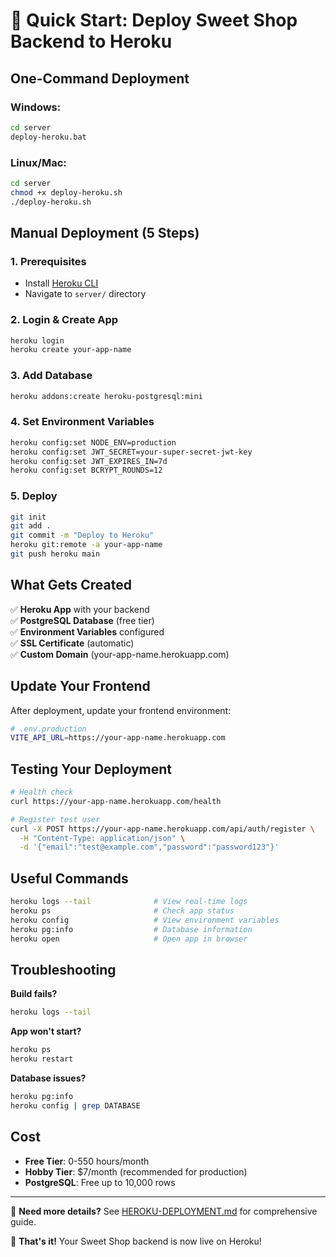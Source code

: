 # 🚀 Quick Start: Deploy Sweet Shop Backend to Heroku

## One-Command Deployment

### Windows:
```cmd
cd server
deploy-heroku.bat
```

### Linux/Mac:
```bash
cd server
chmod +x deploy-heroku.sh
./deploy-heroku.sh
```

## Manual Deployment (5 Steps)

### 1. Prerequisites
- Install [Heroku CLI](https://devcenter.heroku.com/articles/heroku-cli)
- Navigate to `server/` directory

### 2. Login & Create App
```bash
heroku login
heroku create your-app-name
```

### 3. Add Database
```bash
heroku addons:create heroku-postgresql:mini
```

### 4. Set Environment Variables
```bash
heroku config:set NODE_ENV=production
heroku config:set JWT_SECRET=your-super-secret-jwt-key
heroku config:set JWT_EXPIRES_IN=7d
heroku config:set BCRYPT_ROUNDS=12
```

### 5. Deploy
```bash
git init
git add .
git commit -m "Deploy to Heroku"
heroku git:remote -a your-app-name
git push heroku main
```

## What Gets Created

✅ **Heroku App** with your backend  
✅ **PostgreSQL Database** (free tier)  
✅ **Environment Variables** configured  
✅ **SSL Certificate** (automatic)  
✅ **Custom Domain** (your-app-name.herokuapp.com)  

## Update Your Frontend

After deployment, update your frontend environment:

```bash
# .env.production
VITE_API_URL=https://your-app-name.herokuapp.com
```

## Testing Your Deployment

```bash
# Health check
curl https://your-app-name.herokuapp.com/health

# Register test user
curl -X POST https://your-app-name.herokuapp.com/api/auth/register \
  -H "Content-Type: application/json" \
  -d '{"email":"test@example.com","password":"password123"}'
```

## Useful Commands

```bash
heroku logs --tail              # View real-time logs
heroku ps                       # Check app status
heroku config                   # View environment variables
heroku pg:info                  # Database information
heroku open                     # Open app in browser
```

## Troubleshooting

**Build fails?**
```bash
heroku logs --tail
```

**App won't start?**
```bash
heroku ps
heroku restart
```

**Database issues?**
```bash
heroku pg:info
heroku config | grep DATABASE
```

## Cost

- **Free Tier**: 0-550 hours/month
- **Hobby Tier**: $7/month (recommended for production)
- **PostgreSQL**: Free up to 10,000 rows

---

📖 **Need more details?** See [HEROKU-DEPLOYMENT.md](./HEROKU-DEPLOYMENT.md) for comprehensive guide.

🎉 **That's it!** Your Sweet Shop backend is now live on Heroku!
